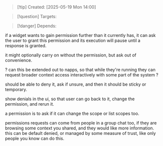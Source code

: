 
>[!tip] Created: [2025-05-19 Mon 14:00]

>[!question] Targets: 

>[!danger] Depends: 

if a widget wants to gain permission further than it currently has, it can ask the user to grant this permission and its execution will pause until a response is granted.  

it might optionally carry on without the permission, but ask out of convenience.

? can this be extended out to napps, so that while they're running they can request broader context access interactively with some part of the system ?

should be able to deny it, ask if unsure, and then it should be sticky or temporary.

show denials in the ui, so that user can go back to it, change the permission, and rerun it.

a permission is to ask if it can change the scope or list scopes too.

permissions requests can come from people in a group chat too, if they are browsing some context you shared, and they would like more information.  this can be default denied, or managed by some measure of trust, like only people you know can do this.